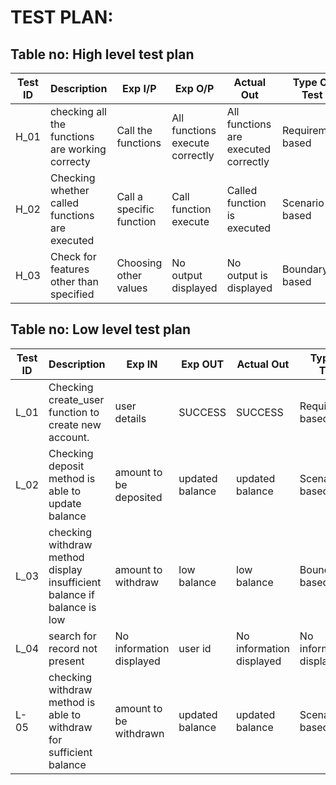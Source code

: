 # TEST PLAN:

## Table no: High level test plan

| **Test ID** | **Description**                                              | **Exp I/P** | **Exp O/P** | **Actual Out** |**Type Of Test**  |    
|-------------|--------------------------------------------------------------|------------|-------------|----------------|------------------|
|  H_01       |checking all the functions are working correcty|  Call the functions|All functions execute correctly|All functions are executed correctly|Requirement based |
|  H_02       |Checking whether called functions are executed|Call a specific function|Call function execute|Called function is executed|Scenario based    |
|  H_03       |Check for features other than specified|Choosing other values|No output displayed|No output is displayed|Boundary based    |

## Table no: Low level test plan

| **Test ID** | **Description**                                              | **Exp IN** | **Exp OUT** | **Actual Out** |**Type Of Test**  |    
|-------------|--------------------------------------------------------------|------------|-------------|----------------|------------------|
|  L_01       |Checking create_user function to create new account. |user details|SUCCESS|SUCCESS|Requirement based |
|  L_02       |Checking deposit method is able to update balance|amount to be deposited|updated balance|updated balance|Scenario based    |
|  L_03       |checking withdraw method display insufficient balance if balance is low| amount to withdraw|low balance|low balance|Boundary based    |
|  L_04       |search for record not present|No information displayed|user id|No information displayed|No information displayed|Boundary based|
|  L-05       |checking withdraw method is able to withdraw for sufficient balance|amount to be withdrawn|updated balance|updated balance|Scenario based    |
